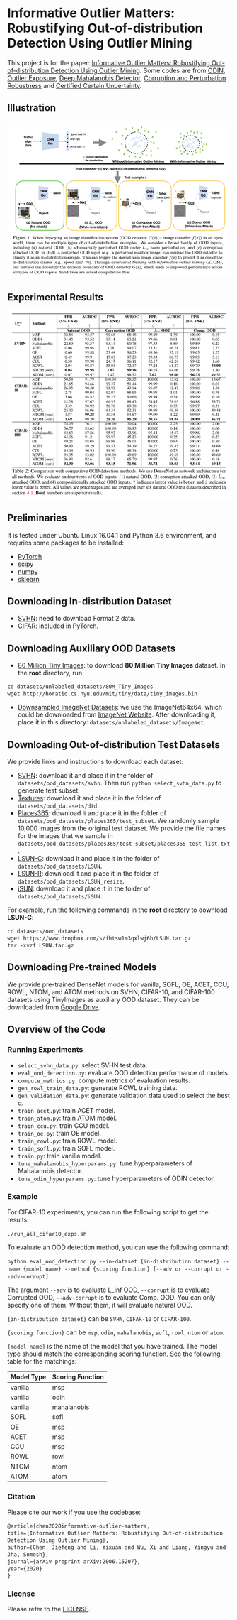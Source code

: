 # Informative Outlier Matters: Robustifying Out-of-distribution Detection Using Outlier Mining
This project is for the paper: [Informative Outlier Matters: Robustifying Out-of-distribution Detection Using Outlier Mining](https://arxiv.org/abs/2006.15207). Some codes are from [ODIN](https://github.com/facebookresearch/odin), [Outlier Exposure](https://github.com/hendrycks/outlier-exposure), [Deep Mahalanobis Detector](https://github.com/pokaxpoka/deep_Mahalanobis_detector), [Corruption and Perturbation Robustness](https://github.com/hendrycks/robustness) and [Certified Certain Uncertainty](https://github.com/AlexMeinke/certified-certain-uncertainty).

## Illustration
![ATOM banner](ATOM-banner.png)

## Experimental Results
![Main Results](performance.png)

## Preliminaries
It is tested under Ubuntu Linux 16.04.1 and Python 3.6 environment, and requries some packages to be installed:
* [PyTorch](https://pytorch.org/)
* [scipy](https://github.com/scipy/scipy)
* [numpy](http://www.numpy.org/)
* [sklearn](https://scikit-learn.org/stable/)

## Downloading In-distribution Dataset
* [SVHN](http://ufldl.stanford.edu/housenumbers/): need to download Format 2 data. 
* [CIFAR](https://www.cs.toronto.edu/~kriz/cifar.html): included in PyTorch.

## Downloading Auxiliary OOD Datasets

* [80 Million Tiny Images](https://groups.csail.mit.edu/vision/TinyImages/): to download **80 Million Tiny Images** dataset. In the **root** directory, run
```
cd datasets/unlabeled_datasets/80M_Tiny_Images
wget http://horatio.cs.nyu.edu/mit/tiny/data/tiny_images.bin
```
* [Downsampled ImageNet Datasets](https://patrykchrabaszcz.github.io/Imagenet32/): we use the ImageNet64x64, which could be downloaded from [ImageNet Website](http://image-net.org/download-images). After downloading it, place it in this directory: `datasets/unlabeled_datasets/ImageNet`. 

## Downloading Out-of-distribution Test Datasets

We provide links and instructions to download each dataset:

* [SVHN](http://ufldl.stanford.edu/housenumbers/test_32x32.mat): download it and place it in the folder of `datasets/ood_datasets/svhn`. Then run `python select_svhn_data.py` to generate test subset.
* [Textures](https://www.robots.ox.ac.uk/~vgg/data/dtd/download/dtd-r1.0.1.tar.gz): download it and place it in the folder of `datasets/ood_datasets/dtd`.
* [Places365](http://data.csail.mit.edu/places/places365/test_256.tar): download it and place it in the folder of `datasets/ood_datasets/places365/test_subset`. We randomly sample 10,000 images from the original test dataset. We provide the file names for the images that we sample in `datasets/ood_datasets/places365/test_subset/places365_test_list.txt`.
* [LSUN-C](https://www.dropbox.com/s/fhtsw1m3qxlwj6h/LSUN.tar.gz): download it and place it in the folder of `datasets/ood_datasets/LSUN`.
* [LSUN-R](https://www.dropbox.com/s/moqh2wh8696c3yl/LSUN_resize.tar.gz): download it and place it in the folder of `datasets/ood_datasets/LSUN_resize`.
* [iSUN](https://www.dropbox.com/s/ssz7qxfqae0cca5/iSUN.tar.gz): download it and place it in the folder of `datasets/ood_datasets/iSUN`.

For example, run the following commands in the **root** directory to download **LSUN-C**:
```
cd datasets/ood_datasets
wget https://www.dropbox.com/s/fhtsw1m3qxlwj6h/LSUN.tar.gz
tar -xvzf LSUN.tar.gz
```

## Downloading Pre-trained Models

We provide pre-trained DenseNet models for vanilla, SOFL, OE, ACET, CCU, ROWL, NTOM, and ATOM methods on SVHN, CIFAR-10, and CIFAR-100 datasets using TinyImages as auxiliary OOD dataset. They can be downloaded from [Google Drive](https://drive.google.com/drive/folders/1RdeO5zdmIZY5aExlV7q1jfzDTFgU1Xrr?usp=sharing). 

## Overview of the Code
### Running Experiments
* `select_svhn_data.py`: select SVHN test data.
* `eval_ood_detection.py`: evaluate OOD detection performance of models.
* `compute_metrics.py`: compute metrics of evaluation results.
* `gen_rowl_train_data.py`: generate ROWL training data.
* `gen_validation_data.py`: generate validation data used to select the best q.
* `train_acet.py`: train ACET model.
* `train_atom.py`: train ATOM model.
* `train_ccu.py`: train CCU model.
* `train_oe.py`: train OE model.
* `train_rowl.py`: train ROWL model.
* `train_sofl.py`: train SOFL model.
* `train.py`: train vanilla model.
* `tune_mahalanobis_hyperparams.py`: tune hyperparameters of Mahalanobis detector.
* `tune_odin_hyperparams.py`: tune hyperparameters of ODIN detector.

### Example
For CIFAR-10 experiments, you can run the following script to get the results: 

`./run_all_cifar10_exps.sh`

To evaluate an OOD detection method, you can use the following command: 

`python eval_ood_detection.py --in-dataset {in-distribution dataset} --name {model name} --method {scoring function} [--adv or --corrupt or --adv-corrupt]`

The argument `--adv` is to evaluate L_inf OOD, `--corrupt` is to evaluate Corrupted OOD, `--adv-corrupt` is to evaluate Comp. OOD. You can only specify one of them. Without them, it will evaluate natural OOD. 

`{in-distribution dataset}` can be `SVHN`, `CIFAR-10` or `CIFAR-100`. 

`{scoring function}` can be `msp`, `odin`, `mahalanobis`, `sofl`, `rowl`, `ntom` or `atom`. 

`{model name}` is the name of the model that you have trained. The model type should match the corresponding scoring function. See the following table for the matchings: 

| Model Type  | Scoring Function |
| ------------- | ------------- |
| vanilla  |  msp |
| vanilla  | odin  |
| vanilla  | mahalanobis  |
| SOFL     |  sofl |
| OE       |  msp  |
| ACET     |  msp |
| CCU      |  msp |
| ROWL     |  rowl |
| NTOM     | ntom |
| ATOM     | atom | 

### Citation 
Please cite our work if you use the codebase: 
```
@article{chen2020informative-outlier-matters,
title={Informative Outlier Matters: Robustifying Out-of-distribution Detection Using Outlier Mining},
author={Chen, Jiefeng and Li, Yixuan and Wu, Xi and Liang, Yingyu and Jha, Somesh},
journal={arXiv preprint arXiv:2006.15207},
year={2020}
}
```

### License
Please refer to the [LICENSE](LICENSE).